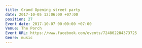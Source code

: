 ```yaml
---
title: Grand Opening street party
date: 2017-10-05 12:06:00 +07:00
position: 27
Event date: 2017-10-07 00:00:00 +07:00
Venue: The Porch
Event URL: https://www.facebook.com/events/724802284373725
Genre: music
---
```


